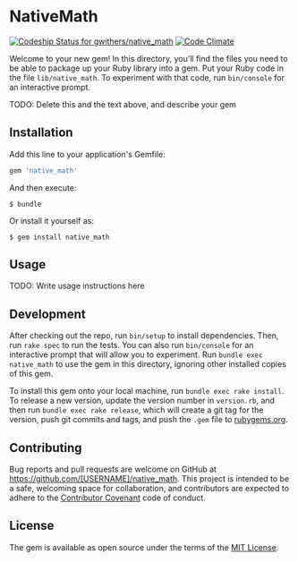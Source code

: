 # NativeMath
[ ![Codeship Status for gwithers/native_math](https://codeship.com/projects/b18c14d0-f2ee-0133-3e0a-42c612817579/status?branch=master)](https://codeship.com/projects/149630)
[![Code Climate](https://codeclimate.com/github/gwithers/native_math/badges/gpa.svg)](https://codeclimate.com/github/gwithers/native_math)

Welcome to your new gem! In this directory, you'll find the files you need to be able to package up your Ruby library into a gem. Put your Ruby code in the file `lib/native_math`. To experiment with that code, run `bin/console` for an interactive prompt.

TODO: Delete this and the text above, and describe your gem

## Installation

Add this line to your application's Gemfile:

```ruby
gem 'native_math'
```

And then execute:

    $ bundle

Or install it yourself as:

    $ gem install native_math

## Usage

TODO: Write usage instructions here

## Development

After checking out the repo, run `bin/setup` to install dependencies. Then, run `rake spec` to run the tests. You can also run `bin/console` for an interactive prompt that will allow you to experiment. Run `bundle exec native_math` to use the gem in this directory, ignoring other installed copies of this gem.

To install this gem onto your local machine, run `bundle exec rake install`. To release a new version, update the version number in `version.rb`, and then run `bundle exec rake release`, which will create a git tag for the version, push git commits and tags, and push the `.gem` file to [rubygems.org](https://rubygems.org).

## Contributing

Bug reports and pull requests are welcome on GitHub at https://github.com/[USERNAME]/native_math. This project is intended to be a safe, welcoming space for collaboration, and contributors are expected to adhere to the [Contributor Covenant](contributor-covenant.org) code of conduct.


## License

The gem is available as open source under the terms of the [MIT License](http://opensource.org/licenses/MIT).

